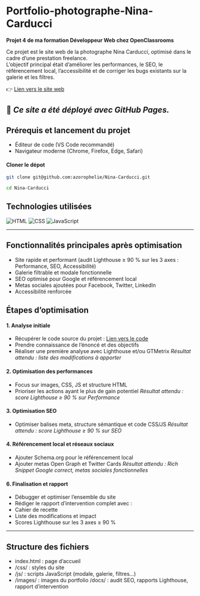 # Portfolio-photographe-Nina-Carducci

**Projet 4 de ma formation Développeur Web chez OpenClassrooms**

Ce projet est le site web de la photographe Nina Carducci, optimisé dans le cadre d’une prestation freelance.  
L’objectif principal était d’améliorer les performances, le SEO, le référencement local, l’accessibilité et de corriger les bugs existants sur la galerie et les filtres.

👉 [Lien vers le site web](https://azorophelie.github.io/Nina-Carducci/)

🚀 *Ce site a été déployé avec GitHub Pages.*
--- 

## Prérequis et lancement du projet

- Éditeur de code (VS Code recommandé)
- Navigateur moderne (Chrome, Firefox, Edge, Safari)

#### Cloner le dépot
```sh
git clone git@github.com:azorophelie/Nina-Carducci.git

cd Nina-Carducci
```


## Technologies utilisées

![HTML](https://img.shields.io/badge/HTML-FF69B4)
![CSS](https://img.shields.io/badge/CSS-green)
![JavaScript](https://img.shields.io/badge/JavaScript-yellow)

---

## Fonctionnalités principales après optimisation
- Site rapide et performant (audit Lighthouse ≥ 90 % sur les 3 axes : Performance, SEO, Accessibilité)
- Galerie filtrable et modale fonctionnelle
- SEO optimisé pour Google et référencement local
- Metas sociales ajoutées pour Facebook, Twitter, LinkedIn
- Accessibilité renforcée

## Étapes d’optimisation
#### 1. Analyse initiale
- Récupérer le code source du projet : [Lien vers le code](https://github.com/OpenClassrooms-Student-Center/Nina-Carducci-Dev#)
- Prendre connaissance de l’énoncé et des objectifs
- Réaliser une première analyse avec Lighthouse et/ou GTMetrix
*Résultat attendu : liste des modifications à apporter*

#### 2. Optimisation des performances
- Focus sur images, CSS, JS et structure HTML
- Prioriser les actions ayant le plus de gain potentiel
*Résultat attendu : score Lighthouse ≥ 90 % sur Performance*

#### 3. Optimisation SEO
- Optimiser balises meta, structure sémantique et code CSS/JS
*Résultat attendu : score Lighthouse ≥ 90 % sur SEO*

#### 4. Référencement local et réseaux sociaux
- Ajouter Schema.org pour le référencement local
- Ajouter metas Open Graph et Twitter Cards
*Résultat attendu : Rich Snippet Google correct, metas sociales fonctionnelles*

#### 6. Finalisation et rapport
- Débugger et optimiser l’ensemble du site
- Rédiger le rapport d’intervention complet avec :
- Cahier de recette
- Liste des modifications et impact
- Scores Lighthouse sur les 3 axes ≥ 90 %
  
---

## Structure des fichiers
- index.html : page d’accueil
- /css/ : styles du site
- /js/ : scripts JavaScript (modale, galerie, filtres…)
- /images/ : images du portfolio
/docs/ : audit SEO, rapports Lighthouse, rapport d’intervention
